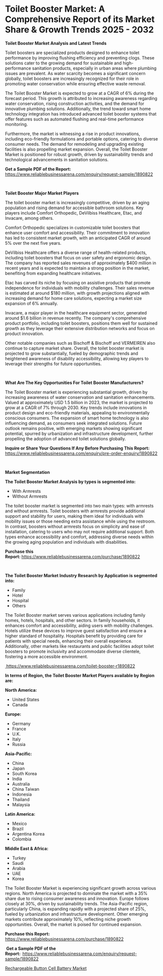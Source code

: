 <p><h1>Toilet Booster Market: A Comprehensive Report of its Market Share & Growth Trends 2025 - 2032</h1></p><p><strong>Toilet Booster Market Analysis and Latest Trends</strong></p>
<p><p>Toilet boosters are specialized products designed to enhance toilet performance by improving flushing efficiency and preventing clogs. These solutions cater to the growing demand for sustainable and high-performance sanitation products, especially in urban areas where plumbing issues are prevalent. As water scarcity becomes a significant concern globally, toilet boosters are increasingly recognized for their role in promoting water conservation while ensuring effective waste removal.</p><p>The Toilet Booster Market is expected to grow at a CAGR of 6% during the forecast period. This growth is attributed to increasing awareness regarding water conservation, rising construction activities, and the demand for innovative plumbing solutions. Additionally, the trend toward smart home technology integration has introduced advanced toilet booster systems that offer features such as automated flushing and real-time performance monitoring.</p><p>Furthermore, the market is witnessing a rise in product innovations, including eco-friendly formulations and portable options, catering to diverse consumer needs. The demand for remodeling and upgrading existing facilities is also propelling market expansion. Overall, the Toilet Booster Market is positioned for robust growth, driven by sustainability trends and technological advancements in sanitation solutions.</p></p>
<p><strong>Get a Sample PDF of the Report:&nbsp;</strong> <a href="https://www.reliablebusinessarena.com/enquiry/request-sample/1890822?utm_campaign=1891&utm_medium=2&utm_source=Github&utm_content=ia&utm_term=09022025&utm_id=toilet-booster">https://www.reliablebusinessarena.com/enquiry/request-sample/1890822</a></p>
<p>&nbsp;</p>
<p><strong>Toilet Booster Major Market Players</strong></p>
<p><p>The toilet booster market is increasingly competitive, driven by an aging population and rising demand for accessible bathroom solutions. Key players include Comfort Orthopedic, DeVilbiss Healthcare, Etac, and Invacare, among others. </p><p>Comfort Orthopedic specializes in customizable toilet boosters that enhance user comfort and accessibility. Their commitment to innovation has led to consistent market growth, with an anticipated CAGR of around 5% over the next five years. </p><p>DeVilbiss Healthcare offers a diverse range of health-related products, including toilet boosters that focus on user safety and ergonomic design. The company has reported sales revenues of approximately $400 million in recent years and is expected to maintain a strong position in the market, benefiting from expanding healthcare initiatives.</p><p>Etac has carved its niche by focusing on assistive products that promote independence for individuals with mobility challenges. Their sales revenue is estimated at around $180 million, with growth projections aligned with increasing demand for home care solutions, expecting a market size expansion of 6% annually.</p><p>Invacare, a major player in the healthcare equipment sector, generated around $1.6 billion in revenue recently. The company's comprehensive product portfolio, including toilet boosters, positions them well for sustained growth as they leverage their extensive distribution networks and focus on product innovation.</p><p>Other notable companies such as Bischoff & Bischoff and VERMEIREN also continue to capture market share. Overall, the toilet booster market is projected to grow substantially, fueled by demographic trends and heightened awareness of disability accessibility, allowing key players to leverage their strengths for future opportunities.</p></p>
<p>&nbsp;</p>
<p><strong>What Are The Key Opportunities For Toilet Booster Manufacturers?</strong></p>
<p><p>The Toilet Booster market is experiencing substantial growth, driven by increasing awareness of water conservation and sanitation enhancements. Valued at approximately USD 1.5 billion in 2023, the market is projected to grow at a CAGR of 7% through 2030. Key trends include innovations in product design and eco-friendly materials, appealing to environmentally conscious consumers. The expansion of smart home technology is also influencing demand, as consumers seek integrated solutions. Future outlook remains positive, with emerging markets showing significant potential, spurred by urbanization and infrastructure development, further propelling the adoption of advanced toilet solutions globally.</p></p>
<p><strong>Inquire or Share Your Questions If Any Before Purchasing This Report:</strong> <a href="https://www.reliablebusinessarena.com/enquiry/pre-order-enquiry/1890822?utm_campaign=1891&utm_medium=2&utm_source=Github&utm_content=ia&utm_term=09022025&utm_id=toilet-booster">https://www.reliablebusinessarena.com/enquiry/pre-order-enquiry/1890822</a></p>
<p>&nbsp;</p>
<p><strong>Market Segmentation</strong></p>
<p><strong>The Toilet Booster Market Analysis by types is segmented into:</strong></p>
<p><ul><li>With Armrests</li><li>Without Armrests</li></ul></p>
<p><p>The toilet booster market is segmented into two main types: with armrests and without armrests. Toilet boosters with armrests provide additional support and stability for users, making them ideal for individuals with mobility issues or those needing extra assistance while using the restroom. In contrast, boosters without armrests focus on simplicity and ease of installation, catering to users who may not require additional support. Both types enhance accessibility and comfort, addressing diverse needs within the growing aging population and individuals with disabilities.</p></p>
<p><strong>Purchase this Report:&nbsp;</strong><a href="https://www.reliablebusinessarena.com/purchase/1890822?utm_campaign=1891&utm_medium=2&utm_source=Github&utm_content=ia&utm_term=09022025&utm_id=toilet-booster">https://www.reliablebusinessarena.com/purchase/1890822</a></p>
<p>&nbsp;</p>
<p><strong>The Toilet Booster Market Industry Research by Application is segmented into:</strong></p>
<p><ul><li>Family</li><li>Hotel</li><li>Hospital</li><li>Others</li></ul></p>
<p><p>The Toilet Booster market serves various applications including family homes, hotels, hospitals, and other sectors. In family households, it enhances comfort and accessibility, aiding users with mobility challenges. Hotels utilize these devices to improve guest satisfaction and ensure a higher standard of hospitality. Hospitals benefit by providing care for patients with special needs, enhancing their overall experience. Additionally, other markets like restaurants and public facilities adopt toilet boosters to promote inclusivity and accommodate diverse clientele, fostering a more accessible environment.</p></p>
<p><a href="https://www.reliablebusinessarena.com/toilet-booster-r1890822?utm_campaign=1891&utm_medium=2&utm_source=Github&utm_content=ia&utm_term=09022025&utm_id=toilet-booster">&nbsp;https://www.reliablebusinessarena.com/toilet-booster-r1890822</a></p>
<p><strong>In terms of Region, the Toilet Booster Market Players available by Region are:</strong></p>
<p>
    <p> <strong> North America: </strong>
        <ul>
            <li>United States</li>
            <li>Canada</li>
        </ul>
        </p> 
    <p> <strong> Europe: </strong>
        <ul>
            <li>Germany</li>
            <li>France</li>
            <li>U.K.</li>
            <li>Italy</li>
            <li>Russia</li>
        </ul>
        </p> 
    <p> <strong> Asia-Pacific: </strong>
        <ul>
            <li>China</li>
            <li>Japan</li>
            <li>South Korea</li>
            <li>India</li>
            <li>Australia</li>
            <li>China Taiwan</li>
            <li>Indonesia</li>
            <li>Thailand</li>
            <li>Malaysia</li>
        </ul>
        </p> 
    <p> <strong> Latin America: </strong>
        <ul>
            <li>Mexico</li>
            <li>Brazil</li>
            <li>Argentina Korea</li>
            <li>Colombia</li>
        </ul>
        </p> 
    <p> <strong> Middle East & Africa: </strong>
        <ul>
            <li>Turkey</li>
            <li>Saudi</li>
            <li>Arabia</li>
            <li>UAE</li>
            <li>Korea</li>
        </ul>
    </p>
    </p>
<p><p>The Toilet Booster Market is experiencing significant growth across various regions. North America is projected to dominate the market with a 35% share due to rising consumer awareness and innovation. Europe follows closely at 30%, driven by sustainability trends. The Asia-Pacific region, particularly China, is expanding rapidly with a projected share of 25%, fueled by urbanization and infrastructure development. Other emerging markets contribute approximately 10%, reflecting niche growth opportunities. Overall, the market is poised for continued expansion.</p></p>
<p><strong>Purchase this Report: </strong><a href="https://www.reliablebusinessarena.com/purchase/1890822?utm_campaign=1891&utm_medium=2&utm_source=Github&utm_content=ia&utm_term=09022025&utm_id=toilet-booster">https://www.reliablebusinessarena.com/purchase/1890822</a></p>
<p>&nbsp;<strong>Get a Sample PDF of the Report:&nbsp;&nbsp;</strong><a href="https://www.reliablebusinessarena.com/enquiry/request-sample/1890822?utm_campaign=1891&utm_medium=2&utm_source=Github&utm_content=ia&utm_term=09022025&utm_id=toilet-booster">https://www.reliablebusinessarena.com/enquiry/request-sample/1890822</a></p>
<p><strong></strong></p>
<p><p><a href="https://github.com/Krish2023na/Market-Research-Report-List-7/blob/main/rechargeable-button-cell-battery-market.md?utm_campaign=1891&utm_medium=2&utm_source=Github&utm_content=ia&utm_term=09022025&utm_id=toilet-booster">Rechargeable Button Cell Battery Market</a></p></p>